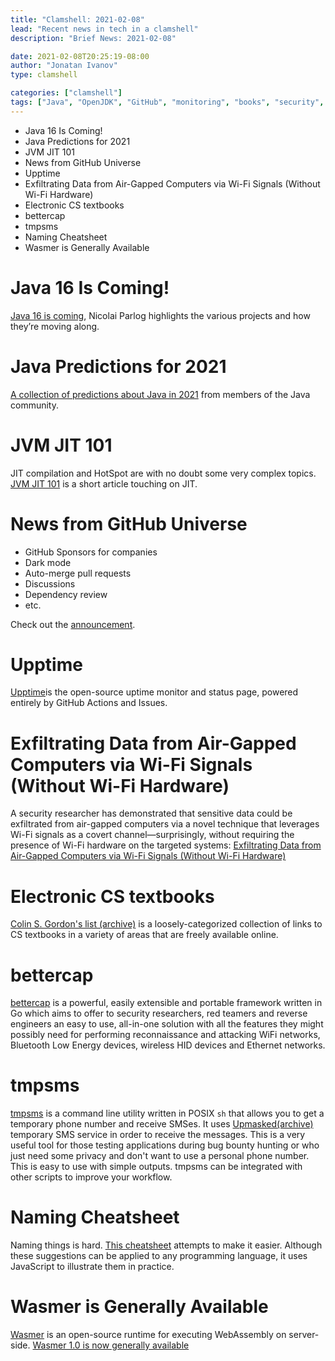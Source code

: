 ```yaml
---
title: "Clamshell: 2021-02-08"
lead: "Recent news in tech in a clamshell"
description: "Brief News: 2021-02-08"

date: 2021-02-08T20:25:19-08:00
author: "Jonatan Ivanov"
type: clamshell

categories: ["clamshell"]
tags: ["Java", "OpenJDK", "GitHub", "monitoring", "books", "security", "Wasm"]
---
```


- Java 16 Is Coming!
- Java Predictions for 2021
- JVM JIT 101
- News from GitHub Universe
- Upptime
- Exfiltrating Data from Air-Gapped Computers via Wi-Fi Signals (Without Wi-Fi Hardware)
- Electronic CS textbooks
- bettercap
- tmpsms
- Naming Cheatsheet
- Wasmer is Generally Available

<!--more-->

# Java 16 Is Coming!
[Java 16 is coming](https://medium.com/nipafx-news/java-16-is-coming-cf2417788e74), Nicolai Parlog highlights the various projects and how they’re moving along.

# Java Predictions for 2021
[A collection of predictions about Java in 2021](https://marxsoftware.blogspot.com/2020/12/java-predictions-for-2021-on-foojay.html) from members of the Java community.

# JVM JIT 101
JIT compilation and HotSpot are with no doubt some very complex topics. [JVM JIT 101](https://dzone.com/articles/jvm-jit-101) is a short article touching on JIT.

# News from GitHub Universe
- GitHub Sponsors for companies
- Dark mode
- Auto-merge pull requests
- Discussions
- Dependency review
- etc.

Check out the [announcement](https://github.blog/2020-12-08-new-from-universe-2020-dark-mode-github-sponsors-for-companies-and-more/).

# Upptime
[Upptime](https://github.com/upptime/upptime)is the open-source uptime monitor and status page, powered entirely by GitHub Actions and Issues.

# Exfiltrating Data from Air-Gapped Computers via Wi-Fi Signals (Without Wi-Fi Hardware)
A security researcher has demonstrated that sensitive data could be exfiltrated from air-gapped computers via a novel technique that leverages Wi-Fi signals as a covert channel—surprisingly, without requiring the presence of Wi-Fi hardware on the targeted systems: [Exfiltrating Data from Air-Gapped Computers via Wi-Fi Signals (Without Wi-Fi Hardware)](https://thehackernews.com/2020/12/exfiltrating-data-from-air-gapped.html)

# Electronic CS textbooks
[Colin S. Gordon's list (archive)](https://web.archive.org/web/20230519162111/https://csgordon.github.io/books.html) is a loosely-categorized collection of links to CS textbooks in a variety of areas that are freely available online.

# bettercap
[bettercap](https://www.bettercap.org/intro/) is a powerful, easily extensible and portable framework written in Go which aims to offer to security researchers, red teamers and reverse engineers an easy to use, all-in-one solution with all the features they might possibly need for performing reconnaissance and attacking WiFi networks, Bluetooth Low Energy devices, wireless HID devices and Ethernet networks.

# tmpsms
[tmpsms](https://github.com/sdushantha/tmpsms) is a command line utility written in POSIX `sh` that allows you to get a temporary phone number and receive SMSes. It uses [Upmasked(archive)](https://web.archive.org/web/20210222035242/https://upmasked.com/) temporary SMS service in order to receive the messages. This is a very useful tool for those testing applications during bug bounty hunting or who just need some privacy and don't want to use a personal phone number. This is easy to use with simple outputs. tmpsms can be integrated with other scripts to improve your workflow.

# Naming Cheatsheet
Naming things is hard. [This cheatsheet](https://github.com/kettanaito/naming-cheatsheet) attempts to make it easier.
Although these suggestions can be applied to any programming language, it uses JavaScript to illustrate them in practice.

# Wasmer is Generally Available
[Wasmer](https://wasmer.io/) is an open-source runtime for executing WebAssembly on server-side. [Wasmer 1.0 is now generally available](https://medium.com/wasmer/wasmer-1-0-3f86ca18c043)
